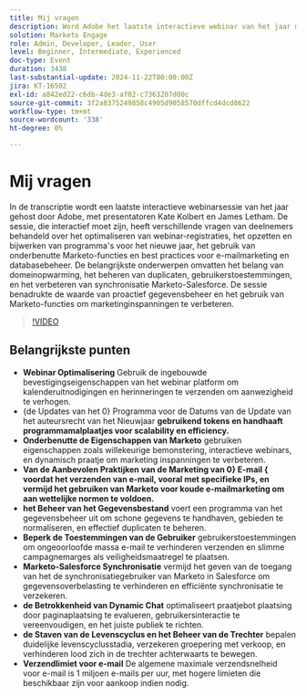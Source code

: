 ```yaml
---
title: Mij vragen
description: Word Adobe het laatste interactieve webinar van het jaar met Kate Kolbert en James Letham, over webinar optimalisering, programma-updates, onderbenutte Marketo-functies, best practices voor e-mailmarketing, databasebeheer, gebruikersrechten, Marketo-Salesforce synchronisatie, dynamische chatbetrokkenheid en levenscyclusfasen.
solution: Marketo Engage
role: Admin, Developer, Leader, User
level: Beginner, Intermediate, Experienced
doc-type: Event
duration: 3438
last-substantial-update: 2024-11-22T00:00:00Z
jira: KT-16502
exl-id: a842ed22-c6db-4de3-af02-c7363207d00c
source-git-commit: 3f2a8375249858c4905d9058570dffcd4dcd8622
workflow-type: tm+mt
source-wordcount: '338'
ht-degree: 0%

---
```


# Mij vragen

In de transcriptie wordt een laatste interactieve webinarsessie van het jaar gehost door Adobe, met presentatoren Kate Kolbert en James Letham. De sessie, die interactief moet zijn, heeft verschillende vragen van deelnemers behandeld over het optimaliseren van webinar-registraties, het opzetten en bijwerken van programma&#39;s voor het nieuwe jaar, het gebruik van onderbenutte Marketo-functies en best practices voor e-mailmarketing en databasebeheer. De belangrijkste onderwerpen omvatten het belang van domeinopwarming, het beheren van duplicaten, gebruikerstoestemmingen, en het verbeteren van synchronisatie Marketo-Salesforce. De sessie benadrukte de waarde van proactief gegevensbeheer en het gebruik van Marketo-functies om marketinginspanningen te verbeteren.

>[!VIDEO](https://video.tv.adobe.com/v/3438195/?learn=on&enablevpops)

## Belangrijkste punten

* **Webinar Optimalisering** Gebruik de ingebouwde bevestigingseigenschappen van het webinar platform om kalenderuitnodigingen en herinneringen te verzenden om aanwezigheid te verhogen.
* {de Updates van het 0} Programma voor de Datums van de Update van het auteursrecht van het Nieuwjaar **gebruikend tokens en handhaaft programmamalplaatjes voor scalability en efficiency.**
* **Onderbenutte de Eigenschappen van Marketo** gebruiken eigenschappen zoals willekeurige bemonstering, interactieve webinars, en dynamisch praatje om marketing inspanningen te verbeteren.
* **Van de Aanbevolen Praktijken van de Marketing van 0} E-mail { voordat het verzenden van e-mail, vooral met specifieke IPs, en vermijd het gebruiken van Marketo voor koude e-mailmarketing om aan wettelijke normen te voldoen.**
* **het Beheer van het Gegevensbestand** voert een programma van het gegevensbeheer uit om schone gegevens te handhaven, gebieden te normaliseren, en effectief duplicaten te beheren.
* **Beperk de Toestemmingen van de Gebruiker** gebruikerstoestemmingen om ongeoorloofde massa e-mail te verhinderen verzenden en slimme campagnemarges als veiligheidsmaatregel te plaatsen.
* **Marketo-Salesforce Synchronisatie** vermijd het geven van de toegang van het de synchronisatiegebruiker van Marketo in Salesforce om gegevensoverbelasting te verhinderen en efficiënte synchronisatie te verzekeren.
* **de Betrokkenheid van Dynamic Chat** optimaliseert praatjebot plaatsing door paginaplaatsing te evalueren, gebruikersinteractie te vereenvoudigen, en het juiste publiek te richten.
* **de Staven van de Levenscyclus en het Beheer van de Trechter** bepalen duidelijke levenscyclusstadia, verzekeren groepering met verkoop, en verhinderen lood zich in de trechter achterwaarts te bewegen.
* **Verzendlimiet voor e-mail** De algemene maximale verzendsnelheid voor e-mail is 1 miljoen e-mails per uur, met hogere limieten die beschikbaar zijn voor aankoop indien nodig.
